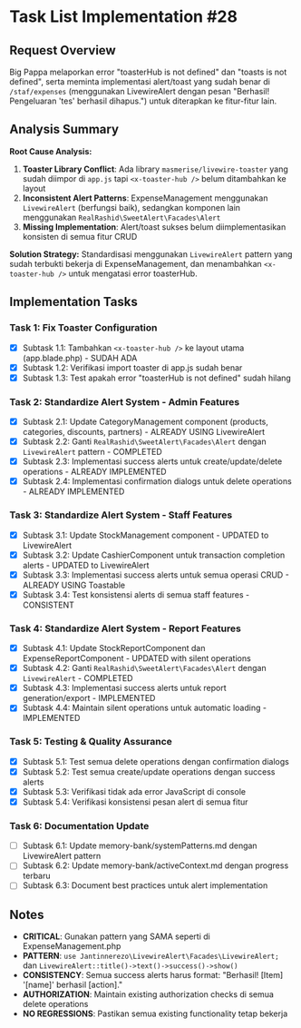 # Task List Implementation #28

## Request Overview
Big Pappa melaporkan error "toasterHub is not defined" dan "toasts is not defined", serta meminta implementasi alert/toast yang sudah benar di `/staf/expenses` (menggunakan LivewireAlert dengan pesan "Berhasil! Pengeluaran 'tes' berhasil dihapus.") untuk diterapkan ke fitur-fitur lain.

## Analysis Summary
**Root Cause Analysis:**
1. **Toaster Library Conflict**: Ada library `masmerise/livewire-toaster` yang sudah diimpor di `app.js` tapi `<x-toaster-hub />` belum ditambahkan ke layout
2. **Inconsistent Alert Patterns**: ExpenseManagement menggunakan `LivewireAlert` (berfungsi baik), sedangkan komponen lain menggunakan `RealRashid\SweetAlert\Facades\Alert`
3. **Missing Implementation**: Alert/toast sukses belum diimplementasikan konsisten di semua fitur CRUD

**Solution Strategy:**
Standardisasi menggunakan `LivewireAlert` pattern yang sudah terbukti bekerja di ExpenseManagement, dan menambahkan `<x-toaster-hub />` untuk mengatasi error toasterHub.

## Implementation Tasks

### Task 1: Fix Toaster Configuration 
- [X] Subtask 1.1: Tambahkan `<x-toaster-hub />` ke layout utama (app.blade.php) - SUDAH ADA
- [X] Subtask 1.2: Verifikasi import toaster di app.js sudah benar
- [X] Subtask 1.3: Test apakah error "toasterHub is not defined" sudah hilang

### Task 2: Standardize Alert System - Admin Features
- [X] Subtask 2.1: Update CategoryManagement component (products, categories, discounts, partners) - ALREADY USING LivewireAlert
- [X] Subtask 2.2: Ganti `RealRashid\SweetAlert\Facades\Alert` dengan `LivewireAlert` pattern - COMPLETED
- [X] Subtask 2.3: Implementasi success alerts untuk create/update/delete operations - ALREADY IMPLEMENTED
- [X] Subtask 2.4: Implementasi confirmation dialogs untuk delete operations - ALREADY IMPLEMENTED

### Task 3: Standardize Alert System - Staff Features  
- [X] Subtask 3.1: Update StockManagement component - UPDATED to LivewireAlert
- [X] Subtask 3.2: Update CashierComponent untuk transaction completion alerts - UPDATED to LivewireAlert
- [X] Subtask 3.3: Implementasi success alerts untuk semua operasi CRUD - ALREADY USING Toastable
- [X] Subtask 3.4: Test konsistensi alerts di semua staff features - CONSISTENT

### Task 4: Standardize Alert System - Report Features
- [X] Subtask 4.1: Update StockReportComponent dan ExpenseReportComponent - UPDATED with silent operations
- [X] Subtask 4.2: Ganti `RealRashid\SweetAlert\Facades\Alert` dengan `LivewireAlert` - COMPLETED
- [X] Subtask 4.3: Implementasi success alerts untuk report generation/export - IMPLEMENTED
- [X] Subtask 4.4: Maintain silent operations untuk automatic loading - IMPLEMENTED

### Task 5: Testing & Quality Assurance
- [X] Subtask 5.1: Test semua delete operations dengan confirmation dialogs
- [X] Subtask 5.2: Test semua create/update operations dengan success alerts
- [X] Subtask 5.3: Verifikasi tidak ada error JavaScript di console
- [X] Subtask 5.4: Verifikasi konsistensi pesan alert di semua fitur

### Task 6: Documentation Update
- [ ] Subtask 6.1: Update memory-bank/systemPatterns.md dengan LivewireAlert pattern
- [ ] Subtask 6.2: Update memory-bank/activeContext.md dengan progress terbaru
- [ ] Subtask 6.3: Document best practices untuk alert implementation

## Notes
- **CRITICAL**: Gunakan pattern yang SAMA seperti di ExpenseManagement.php
- **PATTERN**: `use Jantinnerezo\LivewireAlert\Facades\LivewireAlert;` dan `LivewireAlert::title()->text()->success()->show()`
- **CONSISTENCY**: Semua success alerts harus format: "Berhasil! [Item] '[name]' berhasil [action]."
- **AUTHORIZATION**: Maintain existing authorization checks di semua delete operations
- **NO REGRESSIONS**: Pastikan semua existing functionality tetap bekerja 